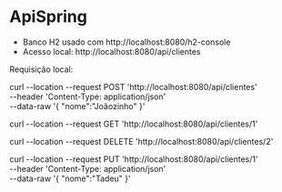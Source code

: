 # ApiSpring

 - Banco H2 usado com http://localhost:8080/h2-console
 - Acesso local: http://localhost:8080/api/clientes


Requisição local:

curl --location --request POST 'http://localhost:8080/api/clientes' \
--header 'Content-Type: application/json' \
--data-raw '{
    "nome":"Joãozinho"
}'

curl --location --request GET 'http://localhost:8080/api/clientes/1'

curl --location --request DELETE 'http://localhost:8080/api/clientes/2'

curl --location --request PUT 'http://localhost:8080/api/clientes/1' \
--header 'Content-Type: application/json' \
--data-raw '{
    "nome":"Tadeu"
}'
